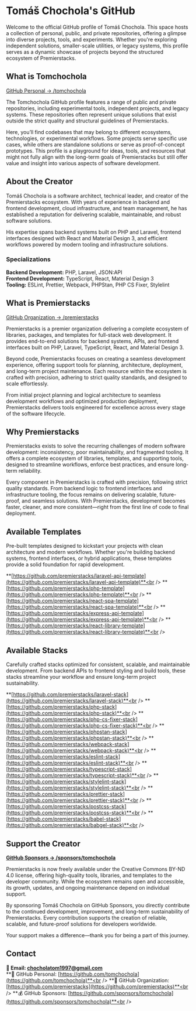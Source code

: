 # Tomáš Chochola's GitHub

Welcome to the official GitHub profile of Tomáš Chochola. This space hosts a collection of personal, public, and private repositories, offering a glimpse into diverse projects, tools, and experiments. Whether you're exploring independent solutions, smaller-scale utilities, or legacy systems, this profile serves as a dynamic showcase of projects beyond the structured ecosystem of Premierstacks.

## What is Tomchochola

[GitHub Personal → /tomchochola](https://github.com/tomchochola)

The Tomchochola GitHub profile features a range of public and private repositories, including experimental tools, independent projects, and legacy systems. These repositories often represent unique solutions that exist outside the strict quality and structural guidelines of Premierstacks.

Here, you’ll find codebases that may belong to different ecosystems, technologies, or experimental workflows. Some projects serve specific use cases, while others are standalone solutions or serve as proof-of-concept prototypes. This profile is a playground for ideas, tools, and resources that might not fully align with the long-term goals of Premierstacks but still offer value and insight into various aspects of software development.

## About the Creator

Tomáš Chochola is a software architect, technical leader, and creator of the Premierstacks ecosystem. With years of experience in backend and frontend development, cloud infrastructure, and team management, he has established a reputation for delivering scalable, maintainable, and robust software solutions.

His expertise spans backend systems built on PHP and Laravel, frontend interfaces designed with React and Material Design 3, and efficient workflows powered by modern tooling and infrastructure solutions.

### Specializations

**Backend Development:** PHP, Laravel, JSON:API<br />
**Frontend Development:** TypeScript, React, Material Design 3<br />
**Tooling:** ESLint, Prettier, Webpack, PHPStan, PHP CS Fixer, Stylelint<br />

## What is Premierstacks

[GitHub Organization → /premierstacks](https://github.com/premierstacks)

Premierstacks is a premier organization delivering a complete ecosystem of libraries, packages, and templates for full-stack web development. It provides end-to-end solutions for backend systems, APIs, and frontend interfaces built on PHP, Laravel, TypeScript, React, and Material Design 3.

Beyond code, Premierstacks focuses on creating a seamless development experience, offering support tools for planning, architecture, deployment, and long-term project maintenance. Each resource within the ecosystem is crafted with precision, adhering to strict quality standards, and designed to scale effortlessly.

From initial project planning and logical architecture to seamless development workflows and optimized production deployment, Premierstacks delivers tools engineered for excellence across every stage of the software lifecycle.

## Why Premierstacks

Premierstacks exists to solve the recurring challenges of modern software development: inconsistency, poor maintainability, and fragmented tooling. It offers a complete ecosystem of libraries, templates, and supporting tools, designed to streamline workflows, enforce best practices, and ensure long-term reliability.

Every component in Premierstacks is crafted with precision, following strict quality standards. From backend logic to frontend interfaces and infrastructure tooling, the focus remains on delivering scalable, future-proof, and seamless solutions. With Premierstacks, development becomes faster, cleaner, and more consistent—right from the first line of code to final deployment.

## Available Templates

Pre-built templates designed to kickstart your projects with clean architecture and modern workflows. Whether you're building backend systems, frontend interfaces, or hybrid applications, these templates provide a solid foundation for rapid development.

**[https://github.com/premierstacks/laravel-api-template](https://github.com/premierstacks/laravel-api-template)**<br />
**[https://github.com/premierstacks/php-template](https://github.com/premierstacks/php-template)**<br />
**[https://github.com/premierstacks/react-spa-template](https://github.com/premierstacks/react-spa-template)**<br />
**[https://github.com/premierstacks/express-api-template](https://github.com/premierstacks/express-api-template)**<br />
**[https://github.com/premierstacks/react-library-template](https://github.com/premierstacks/react-library-template)**<br />

## Available Stacks

Carefully crafted stacks optimized for consistent, scalable, and maintainable development. From backend APIs to frontend styling and build tools, these stacks streamline your workflow and ensure long-term project sustainability.

**[https://github.com/premierstacks/laravel-stack](https://github.com/premierstacks/laravel-stack)**<br />
**[https://github.com/premierstacks/php-stack](https://github.com/premierstacks/php-stack)**<br />
**[https://github.com/premierstacks/php-cs-fixer-stack](https://github.com/premierstacks/php-cs-fixer-stack)**<br />
**[https://github.com/premierstacks/phpstan-stack](https://github.com/premierstacks/phpstan-stack)**<br />
**[https://github.com/premierstacks/webpack-stack](https://github.com/premierstacks/webpack-stack)**<br />
**[https://github.com/premierstacks/eslint-stack](https://github.com/premierstacks/eslint-stack)**<br />
**[https://github.com/premierstacks/typescript-stack](https://github.com/premierstacks/typescript-stack)**<br />
**[https://github.com/premierstacks/stylelint-stack](https://github.com/premierstacks/stylelint-stack)**<br />
**[https://github.com/premierstacks/prettier-stack](https://github.com/premierstacks/prettier-stack)**<br />
**[https://github.com/premierstacks/postcss-stack](https://github.com/premierstacks/postcss-stack)**<br />
**[https://github.com/premierstacks/babel-stack](https://github.com/premierstacks/babgel-stack)**<br />

## Support the Creator

**[GitHub Sponsors -> /sponsors/tomchochola](https://github.com/sponsors/tomchochola)**

Premierstacks is now freely available under the Creative Commons BY-ND 4.0 license, offering high-quality tools, libraries, and templates to the developer community. While the ecosystem remains open and accessible, its growth, updates, and ongoing maintenance depend on individual support.

By sponsoring Tomáš Chochola on GitHub Sponsors, you directly contribute to the continued development, improvement, and long-term sustainability of Premierstacks. Every contribution supports the creation of reliable, scalable, and future-proof solutions for developers worldwide.

Your support makes a difference—thank you for being a part of this journey.

## Contact

**📧 Email: <chocholatom1997@gmail.com>**<br />
**👨 GitHub Personal: [https://github.com/tomchochola](https://github.com/tomchochola)**<br />
**🏢 GitHub Organization: [https://github.com/premierstacks](https://github.com/premierstacks)**<br />
**💰 GitHub Sponsors: [https://github.com/sponsors/tomchochola](https://github.com/sponsors/tomchochola)**<br />
